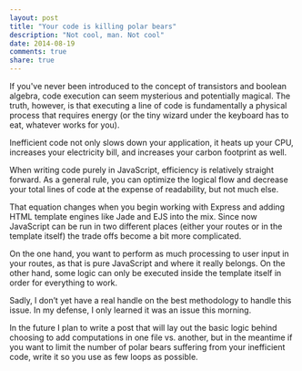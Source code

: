 ```yaml
---
layout: post
title: "Your code is killing polar bears"
description: "Not cool, man. Not cool"
date: 2014-08-19
comments: true
share: true
---
```


If you've never been introduced to the concept of transistors and boolean algebra, code execution can
seem mysterious and potentially magical. The truth, however, is that executing a line of code is fundamentally
a physical process that requires energy (or the tiny wizard under the keyboard has to eat, whatever
works for you).


Inefficient code not only slows down your application, it heats up your CPU, increases your electricity bill,
and increases your carbon footprint as well.


When writing code purely in JavaScript, efficiency is relatively straight forward. As a general rule,
you can optimize the logical flow and decrease your total lines of code at the expense of readability,
but not much else.


That equation changes when you begin working with Express and adding HTML template engines like Jade
and EJS into the mix. Since now JavaScript can be run in two different places (either your routes or
in the template itself) the trade offs become a bit more complicated.


On the one hand, you want to perform as much processing to user input in your routes, as that is pure
JavaScript and where it really belongs. On the other hand, some logic can only be executed inside the
template itself in order for everything to work.


Sadly, I don’t yet have a real handle on the best methodology to handle this issue. In my defense,
I only learned it was an issue this morning.


In the future I plan to write a post that will lay out the basic logic behind choosing to add
computations in one file vs. another, but in the meantime if you want to limit the number of polar
bears suffering from your inefficient code, write it so you use as few loops as possible.
